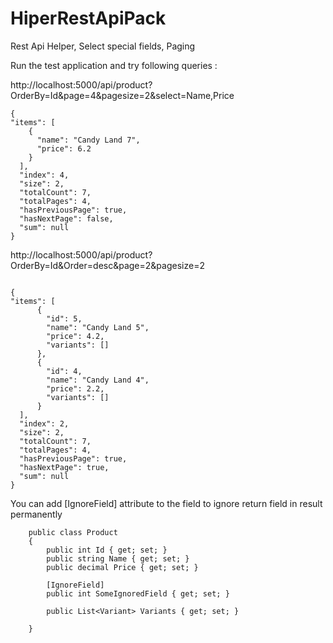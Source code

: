 # HiperRestApiPack
Rest Api Helper, Select special fields, Paging

Run the test application and try following queries :

http://localhost:5000/api/product?OrderBy=Id&page=4&pagesize=2&select=Name,Price

```
{
"items": [
    {
      "name": "Candy Land 7",
      "price": 6.2
    }
  ],
  "index": 4,
  "size": 2,
  "totalCount": 7,
  "totalPages": 4,
  "hasPreviousPage": true,
  "hasNextPage": false,
  "sum": null
}

```

http://localhost:5000/api/product?OrderBy=Id&Order=desc&page=2&pagesize=2


```

{
"items": [
      {
        "id": 5,
        "name": "Candy Land 5",
        "price": 4.2,
        "variants": []
      },
      {
        "id": 4,
        "name": "Candy Land 4",
        "price": 2.2,
        "variants": []
      }
  ],
  "index": 2,
  "size": 2,
  "totalCount": 7,
  "totalPages": 4,
  "hasPreviousPage": true,
  "hasNextPage": true,
  "sum": null
}

```
You can add [IgnoreField] attribute to the field to ignore return field in result permanently 

```
    public class Product
    {
        public int Id { get; set; }
        public string Name { get; set; }
        public decimal Price { get; set; }

        [IgnoreField]
        public int SomeIgnoredField { get; set; }

        public List<Variant> Variants { get; set; }

    }
```
